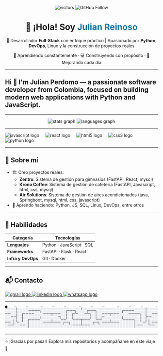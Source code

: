 <!-- Badges de visitantes y seguidores -->
<p align="center">
  <img src="https://komarev.com/ghpvc/?username=Reinosojp96&color=blue" alt="visitors"/>
  <img src="https://img.shields.io/github/followers/Reinosojp96?label=Follow&style=social" alt="GitHub Follow"/>
</p>

<h1 align="center">
  👋 ¡Hola! Soy <span style="color:#0E76A8">Julian Reinoso</span>
</h1>
<p align="center">
  🚀 Desarrollador <strong>Full‑Stack</strong> con enfoque práctico | Apasionado por <strong>Python</strong>, <strong>DevOps</strong>, Linux y la construcción de proyectos reales
</p>
<p align="center">
  🧠 Aprendiendo constantemente · 💻 Construyendo con propósito · 🌱 Mejorando cada día
</p>

---

<h2 align="left">Hi 👋 I'm Julian Perdomo — a passionate software developer from Colombia, focused on building modern web applications with Python and JavaScript.
</h2>

---

<div align="center">
  <img src="https://github-readme-stats.vercel.app/api?username=Reinosojp96&hide_title=false&hide_rank=false&show_icons=true&include_all_commits=true&count_private=true&disable_animations=false&theme=dracula&locale=en&hide_border=false" height="150" alt="stats graph"  />
  <img src="https://github-readme-stats.vercel.app/api/top-langs?username=Reinosojp96&locale=en&hide_title=false&layout=compact&card_width=320&langs_count=5&theme=dracula&hide_border=false" height="150" alt="languages graph"  />
</div>

---

<div align="left">
  <img src="https://cdn.jsdelivr.net/gh/devicons/devicon/icons/javascript/javascript-original.svg" height="30" alt="javascript logo"  />
  <img width="12" />
  <img src="https://cdn.jsdelivr.net/gh/devicons/devicon/icons/react/react-original.svg" height="30" alt="react logo"  />
  <img width="12" />
  <img src="https://cdn.jsdelivr.net/gh/devicons/devicon/icons/html5/html5-original.svg" height="30" alt="html5 logo"  />
  <img width="12" />
  <img src="https://cdn.jsdelivr.net/gh/devicons/devicon/icons/css3/css3-original.svg" height="30" alt="css3 logo"  />
  <img width="12" />
  <img src="https://cdn.jsdelivr.net/gh/devicons/devicon/icons/python/python-original.svg" height="30" alt="python logo"  />
</div>

---

## 🚀 Sobre mí

- 🏗️ Creo proyectos reales:
  - **Zentro**: Sistema de gestión para gimnasios (FastAPI, React, mysql)
  - **Krono Coffee**: Sistema de gestión de cafetería (FastAPI, Javascript, html, css, mysql)
  - **Air Solutions**: Sistema de gestión de aires acondicionados (java, Springboot, mysql, html, css, javascript)
- 🌱 Aprendo haciendo: Python, JS, SQL, Linux, DevOps, entre otros

---

## 🧰 Habilidades

| Categoría          | Tecnologías                        |
|--------------------|------------------------------------|
| **Lenguajes**      | Python · JavaScript · SQL          |
| **Frameworks**     | FastAPI · Flask · React            |
| **Infra y DevOps** | Git · Docker                       |

---

## 📬 Contacto

<div align="left">
  <a href="mailto:juliandresp09@gmail.com" target="_blank">
    <img src="https://img.shields.io/static/v1?message=Gmail&logo=gmail&label=&color=D14836&logoColor=white&labelColor=&style=for-the-badge" height="35" alt="gmail logo"  />
  </a>
  <a href="https://www.linkedin.com/in/julian-reinoso-325385336" target="_blank">
    <img src="https://img.shields.io/static/v1?message=LinkedIn&logo=linkedin&label=&color=0077B5&logoColor=white&labelColor=&style=for-the-badge" height="35" alt="linkedin logo"  />
  </a>
  <a href="https://wa.me/3027358711" target="_blank">
    <img src="https://img.shields.io/static/v1?message=Whatsapp&logo=whatsapp&label=&color=25D366&logoColor=white&labelColor=&style=for-the-badge" height="35" alt="whatsapp logo"  />
  </a>
</div>


---

<picture>
  <source media="(prefers-color-scheme: dark)" srcset="https://raw.githubusercontent.com/reinosojp96/reinosojp96/output/pacman-contribution-graph-dark.svg">
  <source media="(prefers-color-scheme: light)" srcset="https://raw.githubusercontent.com/reinosojp96/reinosojp96/output/pacman-contribution-graph.svg">
  <img alt="pacman contribution graph" src="https://raw.githubusercontent.com/reinosojp96/reinosojp96/output/pacman-contribution-graph.svg">
</picture>

---

⭐ ¡Gracias por pasar! Explora mis repositorios y acompáñame en este viaje 🚀
